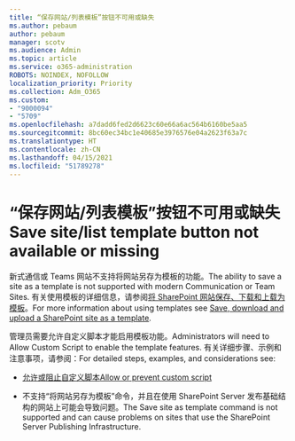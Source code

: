 ```yaml
---
title: “保存网站/列表模板”按钮不可用或缺失
ms.author: pebaum
author: pebaum
manager: scotv
ms.audience: Admin
ms.topic: article
ms.service: o365-administration
ROBOTS: NOINDEX, NOFOLLOW
localization_priority: Priority
ms.collection: Adm_O365
ms.custom:
- "9000094"
- "5709"
ms.openlocfilehash: a7dadd6fed2d6623c60e66a6ac564b6160be5aa5
ms.sourcegitcommit: 8bc60ec34bc1e40685e3976576e04a2623f63a7c
ms.translationtype: HT
ms.contentlocale: zh-CN
ms.lasthandoff: 04/15/2021
ms.locfileid: "51789278"
---
```

# <a name="save-sitelist-template-button-not-available-or-missing"></a><span data-ttu-id="95c41-102">“保存网站/列表模板”按钮不可用或缺失</span><span class="sxs-lookup"><span data-stu-id="95c41-102">Save site/list template button not available or missing</span></span>

<span data-ttu-id="95c41-103">新式通信或 Teams 网站不支持将网站另存为模板的功能。</span><span class="sxs-lookup"><span data-stu-id="95c41-103">The ability to save a site as a template is not supported with modern Communication or Team Sites.</span></span> <span data-ttu-id="95c41-104">有关使用模板的详细信息，请参阅[将 SharePoint 网站保存、下载和上载为模板](https://docs.microsoft.com/sharepoint/dev/general-development/save-download-and-upload-a-sharepoint-site-as-a-template)。</span><span class="sxs-lookup"><span data-stu-id="95c41-104">For more information about using templates see [Save, download and upload a SharePoint site as a template](https://docs.microsoft.com/sharepoint/dev/general-development/save-download-and-upload-a-sharepoint-site-as-a-template).</span></span>

<span data-ttu-id="95c41-105">管理员需要允许自定义脚本才能启用模板功能。</span><span class="sxs-lookup"><span data-stu-id="95c41-105">Administrators will need to Allow Custom Script to enable the template features.</span></span> <span data-ttu-id="95c41-106">有关详细步骤、示例和注意事项，请参阅：</span><span class="sxs-lookup"><span data-stu-id="95c41-106">For detailed steps, examples, and considerations see:</span></span>

- [<span data-ttu-id="95c41-107">允许或阻止自定义脚本</span><span class="sxs-lookup"><span data-stu-id="95c41-107">Allow or prevent custom script</span></span>](https://docs.microsoft.com/sharepoint/allow-or-prevent-custom-script)

- <span data-ttu-id="95c41-108">不支持“将网站另存为模板”命令，并且在使用 SharePoint Server 发布基础结构的网站上可能会导致问题。</span><span class="sxs-lookup"><span data-stu-id="95c41-108">The Save site as template command is not supported and can cause problems on sites that use the SharePoint Server Publishing Infrastructure.</span></span>


